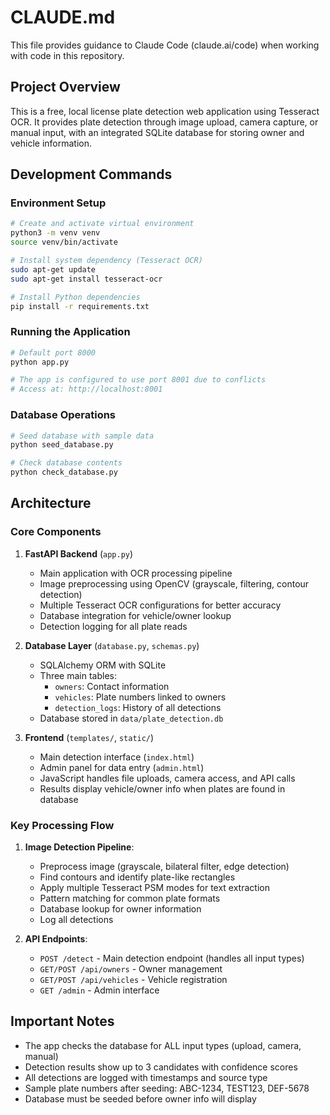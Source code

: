 # CLAUDE.md

This file provides guidance to Claude Code (claude.ai/code) when working with code in this repository.

## Project Overview

This is a free, local license plate detection web application using Tesseract OCR. It provides plate detection through image upload, camera capture, or manual input, with an integrated SQLite database for storing owner and vehicle information.

## Development Commands

### Environment Setup
```bash
# Create and activate virtual environment
python3 -m venv venv
source venv/bin/activate

# Install system dependency (Tesseract OCR)
sudo apt-get update
sudo apt-get install tesseract-ocr

# Install Python dependencies
pip install -r requirements.txt
```

### Running the Application
```bash
# Default port 8000
python app.py

# The app is configured to use port 8001 due to conflicts
# Access at: http://localhost:8001
```

### Database Operations
```bash
# Seed database with sample data
python seed_database.py

# Check database contents
python check_database.py
```

## Architecture

### Core Components

1. **FastAPI Backend** (`app.py`)
   - Main application with OCR processing pipeline
   - Image preprocessing using OpenCV (grayscale, filtering, contour detection)
   - Multiple Tesseract OCR configurations for better accuracy
   - Database integration for vehicle/owner lookup
   - Detection logging for all plate reads

2. **Database Layer** (`database.py`, `schemas.py`)
   - SQLAlchemy ORM with SQLite
   - Three main tables:
     - `owners`: Contact information
     - `vehicles`: Plate numbers linked to owners
     - `detection_logs`: History of all detections
   - Database stored in `data/plate_detection.db`

3. **Frontend** (`templates/`, `static/`)
   - Main detection interface (`index.html`)
   - Admin panel for data entry (`admin.html`)
   - JavaScript handles file uploads, camera access, and API calls
   - Results display vehicle/owner info when plates are found in database

### Key Processing Flow

1. **Image Detection Pipeline**:
   - Preprocess image (grayscale, bilateral filter, edge detection)
   - Find contours and identify plate-like rectangles
   - Apply multiple Tesseract PSM modes for text extraction
   - Pattern matching for common plate formats
   - Database lookup for owner information
   - Log all detections

2. **API Endpoints**:
   - `POST /detect` - Main detection endpoint (handles all input types)
   - `GET/POST /api/owners` - Owner management
   - `GET/POST /api/vehicles` - Vehicle registration
   - `GET /admin` - Admin interface

## Important Notes

- The app checks the database for ALL input types (upload, camera, manual)
- Detection results show up to 3 candidates with confidence scores
- All detections are logged with timestamps and source type
- Sample plate numbers after seeding: ABC-1234, TEST123, DEF-5678
- Database must be seeded before owner info will display